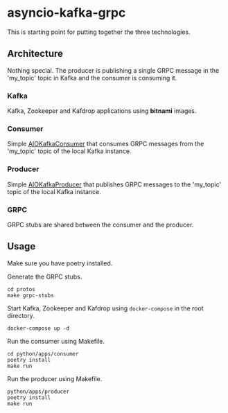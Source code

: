 # asyncio-kafka-grpc

This is starting point for putting together the three technologies.

## Architecture

Nothing special. The producer is publishing a single GRPC message in the 'my_topic' topic in Kafka and the consumer is consuming it.

### Kafka
Kafka, Zookeeper and Kafdrop applications using **bitnami** images.

### Consumer
Simple [AIOKafkaConsumer](https://aiokafka.readthedocs.io/en/stable/api.html#aiokafka.AIOKafkaConsumer) that consumes GRPC messages from the 'my_topic' topic of the local Kafka instance.

### Producer
Simple [AIOKafkaProducer](https://aiokafka.readthedocs.io/en/stable/api.html#aiokafka.AIOKafkaProducer) that publishes GRPC messages to the 'my_topic' topic of the local Kafka instance.

### GRPC
GRPC stubs are shared between the consumer and the producer.

## Usage

Make sure you have poetry installed.

Generate the GRPC stubs.

```
cd protos
make grpc-stubs
```

Start Kafka, Zookeeper and Kafdrop using `docker-compose` in the root directory.

```
docker-compose up -d
```

Run the consumer using Makefile.

```
cd python/apps/consumer
poetry install
make run
```

Run the producer using Makefile.
```
python/apps/producer
poetry install
make run
```
